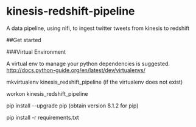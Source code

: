 # kinesis-redshift-pipeline
A data pipeline, using nifi, to ingest twitter tweets from kinesis to redshift


##Get started

###Virtual Environment

A virtual env to manage your python dependencies is suggested. http://docs.python-guide.org/en/latest/dev/virtualenvs/

mkvirtualenv kinesis_redshift_pipeline (if the virtualenv does not exist)

workon kinesis_redshift_pipeline

pip install --upgrade pip (obtain version 8.1.2 for pip)

pip install -r requirements.txt
